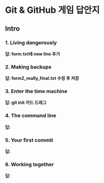 # Git & GitHub 게임 답안지

## Intro

### 1. Living dangerously

**답: form.txt에 new line 추가**

### 2. Making backups

**답: form2_really_final.txt 수정 후 저장**

### 3. Enter the time machine

**답: git init 카드 드래그**

### 4. The command line

**답:**

### 5. Your first commit

**답:**

### 6. Working together

**답:**